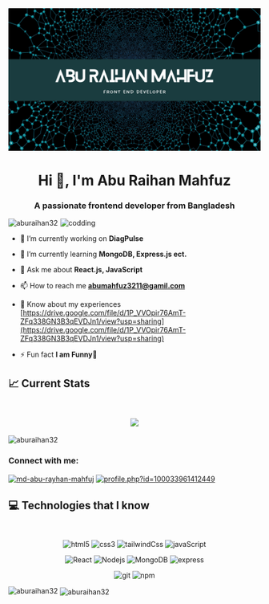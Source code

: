 <a href="https://web.facebook.com/profile.php?id=100033961412449">
<img src="https://github.com/AbuRaihan32/AbuRaihan32/blob/main/Blue%20Modern%20Photo%20Technology%20YouTube%20Banner.png" />
</a>
<h1 align="center">Hi 👋, I'm Abu Raihan Mahfuz</h1>
<h3 align="center">A passionate frontend developer from Bangladesh</h3>
<img align='right' alt='codding' width='400' src='https://camo.githubusercontent.com/19db51af5f90f1b152bc0b9078f5fe97053955be5074f03f17019c70345bdcdb/68747470733a2f2f6d69726f2e6d656469756d2e636f6d2f6d61782f313336302f302a37513379765349765f7430696f4a2d5a2e676966'/>
<p align="left"> <img src="https://komarev.com/ghpvc/?username=aburaihan32&label=Profile%20views&color=0e75b6&style=flat" alt="aburaihan32" /> </p>

- 🔭 I’m currently working on **DiagPulse**

- 🌱 I’m currently learning **MongoDB, Express.js ect.**

- 💬 Ask me about **React.js, JavaScript**

- 📫 How to reach me **abumahfuz3211@gamil.com**

- 📄 Know about my experiences [https://drive.google.com/file/d/1P_VVOpir76AmT-ZFq338GN3B3qEVDJn1/view?usp=sharing](https://drive.google.com/file/d/1P_VVOpir76AmT-ZFq338GN3B3qEVDJn1/view?usp=sharing)

- ⚡ Fun fact **I am Funny🤩**


## :chart_with_upwards_trend: Current Stats

<br />
<p align="center">
  <img width="60%" src="https://github-readme-streak-stats.herokuapp.com/?user=aburaihan32&theme=react&hide_border=true&background=0D1117&stroke=0D1117&fire=FF1CF7&sideLabels=00F0FF&currStreakNum=FF1CF7&ring=FF1CF7&currStreakLabel=FF1CF7&sideNums=00F0FF" />
</p>

<p><img align="center" src="&" alt="aburaihan32" /></p>


<h3 align="left">Connect with me:</h3>
<p align="left">
<a href="https://linkedin.com/in/md-abu-rayhan-mahfuj" target="blank"><img align="center" src="https://raw.githubusercontent.com/rahuldkjain/github-profile-readme-generator/master/src/images/icons/Social/linked-in-alt.svg" alt="md-abu-rayhan-mahfuj" height="30" width="40" /></a>
<a href="https://fb.com/profile.php?id=100033961412449" target="blank"><img align="center" src="https://raw.githubusercontent.com/rahuldkjain/github-profile-readme-generator/master/src/images/icons/Social/facebook.svg" alt="profile.php?id=100033961412449" height="30" width="40" /></a>
</p>

## :computer: Technologies that I know

<br>
<p align="center">
  <img height="50px" alt="html5" src="https://img.shields.io/badge/-HTML5-E34F26?style=flat-square&logo=html5&logoColor=white" />
  <img height="50px" alt="css3" src="https://img.shields.io/badge/-css3-254BDD?style=flat-square&logo=css3&logoColor=white" />
  <img height="50px" alt="tailwindCss" src="https://img.shields.io/badge/-tailwind-1AAEB4?style=flat-square&logo=tailwindCss&logoColor=white" />
  <img height="50px" alt="javaScript" src="https://img.shields.io/badge/-javaScript-EFD81D?style=flat-square&logo=javaScript&logoColor=white" />  
</p>

<p align="center">
  <img height="50px" alt="React" src="https://img.shields.io/badge/-React-45b8d8?style=flat-square&logo=react&logoColor=white" />
  <img height="50px" alt="Nodejs" src="https://img.shields.io/badge/-Nodejs-43853d?style=flat-square&logo=Node.js&logoColor=white" />
  <img height="50px" alt="MongoDB" src="https://img.shields.io/badge/-MongoDB-13aa52?style=flat-square&logo=mongodb&logoColor=white" />
  <img height="50px" alt="express" src="https://img.shields.io/badge/-express-45b8d8?style=flat-square&logo=express&logoColor=white" />
</p>

<p align="center">
  <img height="50px" alt="git" src="https://img.shields.io/badge/-Git-F05032?style=flat-square&logo=git&logoColor=white" />
  <img height="50px" alt="npm" src="https://img.shields.io/badge/-NPM-CB3837?style=flat-square&logo=npm&logoColor=white" />
</p>

<p><img align="left" src="https://github-readme-stats.vercel.app/api/top-langs?username=aburaihan32&show_icons=true&locale=en&layout=compact" alt="aburaihan32" /></p>

<p>&nbsp;<img align="center" src="https://github-readme-stats.vercel.app/api?username=aburaihan32&show_icons=true&locale=en" alt="aburaihan32" /></p>


